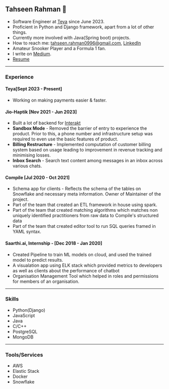 ## Tahseen Rahman 👋 

- Software Engineer at [Teya](https://teya.com) since June 2023.
- Proficient in Python and Django framework, apart from a lot of other things.
- Currently more involved with Java(Spring boot) projects.
- How to reach me: tahseen.rahman0996@gmail.com, [LinkedIn](https://www.linkedin.com/in/tahseen09)
- Amateur Snooker Player and a Formula 1 fan.
- I write on [Medium](https://tahseen-rahman.medium.com/).
- [Resume](https://tahseenrahman.notion.site/Resume-ae01040ae55f469b919d95963b1171b6)

***

### Experience
#### Teya[Sept 2023 - Present]
- Working on making payments easier & faster.

#### Jio-Haptik [Nov 2021 - Jun 2023]
- Built a lot of backend for [Interakt](https://www.interakt.shop/)
- **Sandbox Mode** - Removed the barrier of entry to experience the product. Prior to this, a phone number and infrastructure setup was required to even use the basic features of product.
- **Billing Restructure** - Implemented computation of customer billing system based on usage leading to improvement in revenue tracking and minimising losses.
- **Inbox Search** - Search text content among messages in an inbox across various chats.

#### Compile [Jul 2020 - Oct 2021]
- Schema app for clients - Reflects the schema of the tables on Snowflake and necessary meta information. Owner of Maintainer of the project.
- Part of the team that created an ETL framework in house using spark.
- Part of the team that created matching algorithms which matches non uniquely identified practitioners from raw data to Compile's structured data
- Part of the team that created editor tool to run SQL queries framed in YAML syntax.

#### Saarthi.ai, Internship - [Dec 2018 - Jan 2020]
- Created Pipeline to train ML models on cloud, and used the trained model to predict results.
- A visualation app using ELK stack which provided metrics to developers as well as clients about the performance of chatbot
- Organisation Management Tool which helped in roles and permissions for members of an organisation.

***

### Skills
- Python(Django)
- JavaScript
- Java
- C/C++
- PostgreSQL
- MongoDB

***

### Tools/Services
- AWS
- Elastic Stack
- Docker
- Snowflake

